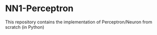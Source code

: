 # NN1-Perceptron
This repository contains the implementation of Perceptron/Neuron from scratch (in Python)
